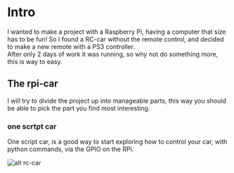 Intro
=======

I wanted to make a project with a Raspberry Pi, having a computer that size has to be fun!
So I found a RC-car without the remote control, and decided to make a new remote with a PS3 controller.
<br/> After only 2 days of work it was running, so why not do something more, this is way to easy.

The rpi-car
-----
I will try to divide the project up into manageable parts, this way you should be able to pick the part you find most interesting.

### one scrtpt car
 One script car, is a good way to start exploring how to control your car, with python commands, via the GPIO on the RPi.

![alt rc-car](https://raw.github.com/iobear/rpi-car/master/pictures/org_car.jpg)

